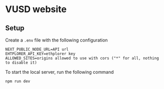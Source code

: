 # VUSD website

## Setup

Create a `.env` file with the following configuration

```
NEXT_PUBLIC_NODE_URL=API url
EHTPLORER_API_KEY=ethplorer key
ALLOWED_SITES=origins allowed to use with cors ("*" for all, nothing to disable it)
```

To start the local server, run the following command

```
npm run dev
```

